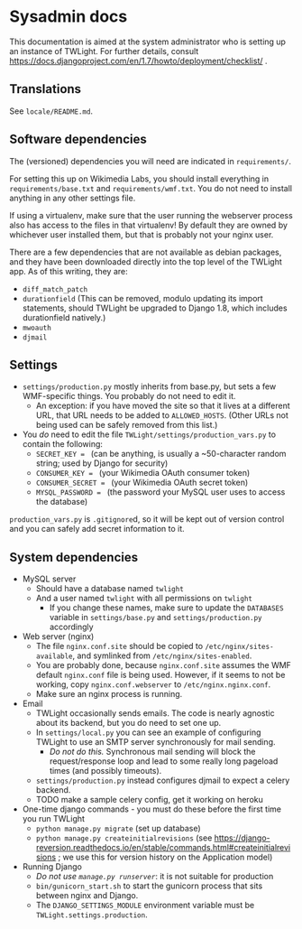 # Sysadmin docs

This documentation is aimed at the system administrator who is setting up an
instance of TWLight. For further details, consult https://docs.djangoproject.com/en/1.7/howto/deployment/checklist/ .

## Translations

See `locale/README.md`.

## Software dependencies

The (versioned) dependencies you will need are indicated in `requirements/`.

For setting this up on Wikimedia Labs, you should install everything in `requirements/base.txt` and `requirements/wmf.txt`. You do not need to install anything in any other settings file.

If using a virtualenv, make sure that the user running the webserver process also has access to the files in that virtualenv! By default they are owned by whichever user installed them, but that is probably not your nginx user.

There are a few dependencies that are not available as debian packages, and they have been downloaded directly into the top level of the TWLight app. As of this writing, they are:
* `diff_match_patch`
* `durationfield` (This can be removed, modulo updating its import statements, should TWLight be upgraded to Django 1.8, which includes durationfield natively.)
* `mwoauth`
* `djmail`

## Settings
* `settings/production.py` mostly inherits from base.py, but sets a few WMF-specific things. You probably do not need to edit it.
    * An exception: if you have moved the site so that it lives at a different URL, that URL needs to be added to `ALLOWED_HOSTS`. (Other URLs not being used can be safely removed from this list.)
* You *do* need to edit the file `TWLight/settings/production_vars.py` to contain the following:
    * `SECRET_KEY = ` (can be anything, is usually a ~50-character random string; used by Django for security)
    * `CONSUMER_KEY = ` (your Wikimedia OAuth consumer token)
    * `CONSUMER_SECRET = ` (your Wikimedia OAuth secret token)
    * `MYSQL_PASSWORD = ` (the password your MySQL user uses to access the database)

`production_vars.py` is `.gitignore`d, so it will be kept out of version control and you can safely add secret information to it.

## System dependencies

* MySQL server
    * Should have a database named `twlight`
    * And a user named `twlight` with all permissions on `twlight`
        * If you change these names, make sure to update the `DATABASES` variable in `settings/base.py` and `settings/production.py` accordingly
* Web server (nginx)
    * The file `nginx.conf.site` should be copied to `/etc/nginx/sites-available`, and symlinked from `/etc/nginx/sites-enabled`.
    * You are probably done, because `nginx.conf.site` assumes the WMF default `nginx.conf` file is being used. However, if it seems to not be working, copy `nginx.conf.webserver` to `/etc/nginx.nginx.conf`.
    * Make sure an nginx process is running.
* Email
    * TWLight occasionally sends emails. The code is nearly agnostic about its backend, but you do need to set one up.
    * In `settings/local.py` you can see an example of configuring TWLight to use an SMTP server synchronously for mail sending.
        * _Do not do this._ Synchronous mail sending will block the request/response loop and lead to some really long pageload times (and possibly timeouts).
    * `settings/production.py` instead configures djmail to expect a celery backend.
    * TODO make a sample celery config, get it working on heroku
* One-time django commands - you must do these before the first time you run TWLight
    * `python manage.py migrate` (set up database)
    * `python manage.py createinitialrevisions` (see https://django-reversion.readthedocs.io/en/stable/commands.html#createinitialrevisions ; we use this for version history on the Application model)
* Running Django
    * _Do not use `manage.py runserver`_: it is not suitable for production
    * `bin/gunicorn_start.sh` to start the gunicorn process that sits between nginx and Django.
    * The `DJANGO_SETTINGS_MODULE` environment variable must be `TWLight.settings.production`.
